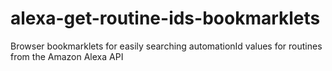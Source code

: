 # alexa-get-routine-ids-bookmarklets
 Browser bookmarklets for easily searching automationId values for routines from the Amazon Alexa API
